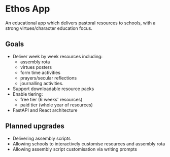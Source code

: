 # Ethos App

An educational app which delivers pastoral resources to schools, with a strong virtues/character education focus. 

## Goals
- Deliver week by week resources including:
   - assembly rota
   - virtues posters
   - form time activities
   - prayers/secular reflections
   - journalling activities.
- Support downloadable resource packs
- Enable tiering: 
   - free tier (6 weeks' resources)
   - paid tier (whole year of resources)
- FastAPI and React architecture

## Planned upgrades
- Delivering assembly scripts
- Allowing schools to interactively customise resources and assembly rota
- Allowing assembly script customisation via writing prompts  
